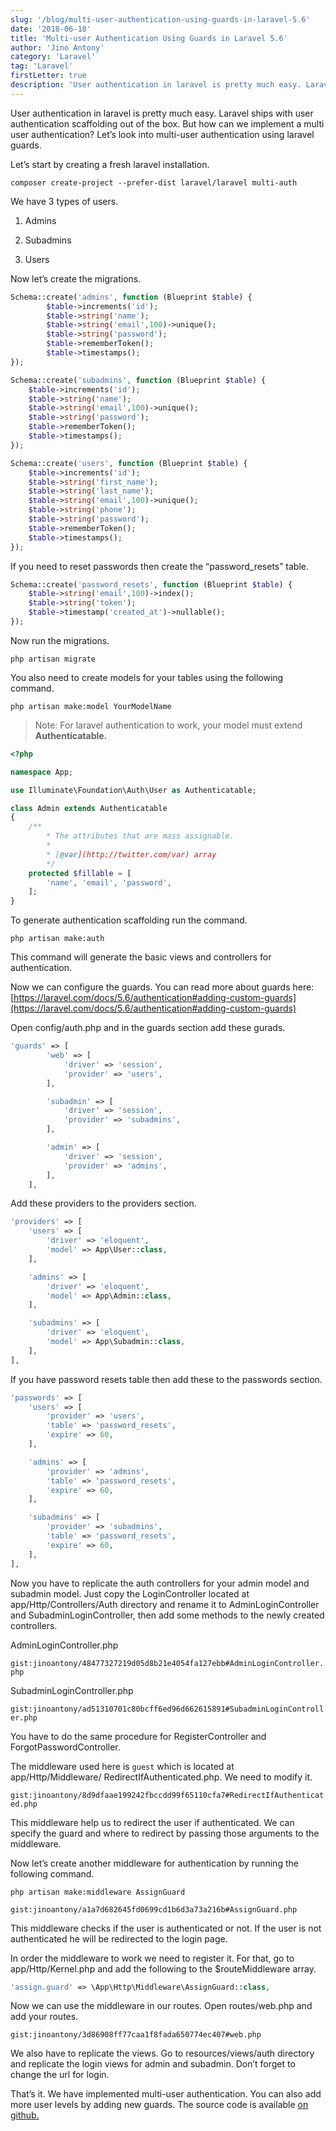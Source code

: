 ```yaml
---
slug: '/blog/multi-user-authentication-using-guards-in-laravel-5.6'
date: '2018-06-18'
title: 'Multi-user Authentication Using Guards in Laravel 5.6'
author: 'Jino Antony'
category: 'Laravel'
tag: 'Laravel'
firstLetter: true
description: 'User authentication in laravel is pretty much easy. Laravel ships with user authentication scaffolding out of the box. But how can we implement a multi user authentication? Let’s look into multi-user authentication using laravel guards.'
---
```


User authentication in laravel is pretty much easy. Laravel ships with user authentication scaffolding out of the box. But how can we implement a multi user authentication? Let’s look into multi-user authentication using laravel guards.

Let’s start by creating a fresh laravel installation.

```shell
composer create-project --prefer-dist laravel/laravel multi-auth
```

We have 3 types of users.

1. Admins

1. Subadmins

1. Users

Now let’s create the migrations.

```php
Schema::create('admins', function (Blueprint $table) {
        $table->increments('id');
        $table->string('name');
        $table->string('email',100)->unique();
        $table->string('password');
        $table->rememberToken();
        $table->timestamps();
});

Schema::create('subadmins', function (Blueprint $table) {
    $table->increments('id');
    $table->string('name');
    $table->string('email',100)->unique();
    $table->string('password');
    $table->rememberToken();
    $table->timestamps();
});

Schema::create('users', function (Blueprint $table) {
    $table->increments('id');
    $table->string('first_name');
    $table->string('last_name');
    $table->string('email',100)->unique();
    $table->string('phone');
    $table->string('password');
    $table->rememberToken();
    $table->timestamps();
});
```

If you need to reset passwords then create the “password_resets” table.

```php
Schema::create('password_resets', function (Blueprint $table) {
    $table->string('email',100)->index();
    $table->string('token');
    $table->timestamp('created_at')->nullable();
});
```

Now run the migrations.

```shell
php artisan migrate
```
You also need to create models for your tables using the following command.

```shell
php artisan make:model YourModelName
```

> Note: For laravel authentication to work, your model must extend **Authenticatable.**

```php
<?php

namespace App;

use Illuminate\Foundation\Auth\User as Authenticatable;

class Admin extends Authenticatable
{
    /**
        * The attributes that are mass assignable.
        *
        * [@var](http://twitter.com/var) array
        */
    protected $fillable = [
        'name', 'email', 'password',
    ];
}
```

To generate authentication scaffolding run the command.

```shell
php artisan make:auth
```
This command will generate the basic views and controllers for authentication.

Now we can configure the guards. You can read more about guards here: [https://laravel.com/docs/5.6/authentication#adding-custom-guards](https://laravel.com/docs/5.6/authentication#adding-custom-guards)

Open config/auth.php and in the guards section add these gurads.

```php
'guards' => [
        'web' => [
            'driver' => 'session',
            'provider' => 'users',
        ],

        'subadmin' => [
            'driver' => 'session',
            'provider' => 'subadmins',
        ],

        'admin' => [
            'driver' => 'session',
            'provider' => 'admins',
        ],
    ],
```

Add these providers to the providers section.

```php
'providers' => [
    'users' => [
        'driver' => 'eloquent',
        'model' => App\User::class,
    ],

    'admins' => [
        'driver' => 'eloquent',
        'model' => App\Admin::class,
    ],

    'subadmins' => [
        'driver' => 'eloquent',
        'model' => App\Subadmin::class,
    ],
],
```

If you have password resets table then add these to the passwords section.

```php
'passwords' => [
    'users' => [
        'provider' => 'users',
        'table' => 'password_resets',
        'expire' => 60,
    ],

    'admins' => [
        'provider' => 'admins',
        'table' => 'password_resets',
        'expire' => 60,
    ],

    'subadmins' => [
        'provider' => 'subadmins',
        'table' => 'password_resets',
        'expire' => 60,
    ],
],
```

Now you have to replicate the auth controllers for your admin model and subadmin model. Just copy the LoginController located at app/Http/Controllers/Auth directory and rename it to AdminLoginController and SubadminLoginController, then add some methods to the newly created controllers.

AdminLoginController.php

`gist:jinoantony/48477327219d05d8b21e4054fa127ebb#AdminLoginController.php`

SubadminLoginController.php

`gist:jinoantony/ad51310701c80bcff6ed96d662615891#SubadminLoginController.php`

You have to do the same procedure for RegisterController and ForgotPasswordController.

The middleware used here is `guest` which is located at app/Http/Middleware/ RedirectIfAuthenticated.php. We need to modify it.

`gist:jinoantony/8d9dfaae199242fbccdd99f65110cfa7#RedirectIfAuthenticated.php`

This middleware help us to redirect the user if authenticated. We can specify the guard and where to redirect by passing those arguments to the middleware.

Now let’s create another middleware for authentication by running the following command.

```shell
php artisan make:middleware AssignGuard
```
`gist:jinoantony/a1a7d682645fd0699cd1b6d3a73a216b#AssignGuard.php`

This middleware checks if the user is authenticated or not. If the user is not authenticated he will be redirected to the login page.

In order the middleware to work we need to register it. For that, go to app/Http/Kernel.php and add the following to the $routeMiddleware array.

```php
'assign.guard' => \App\Http\Middleware\AssignGuard::class,
```
Now we can use the middleware in our routes. Open routes/web.php and add your routes.

`gist:jinoantony/3d86908ff77caa1f8fada650774ec407#web.php`

We also have to replicate the views. Go to resources/views/auth directory and replicate the login views for admin and subadmin. Don’t forget to change the url for login.

That’s it. We have implemented multi-user authentication. You can also add more user levels by adding new guards. The source code is available [on github.](https://github.com/jinoantony/laravel-multi-auth)
